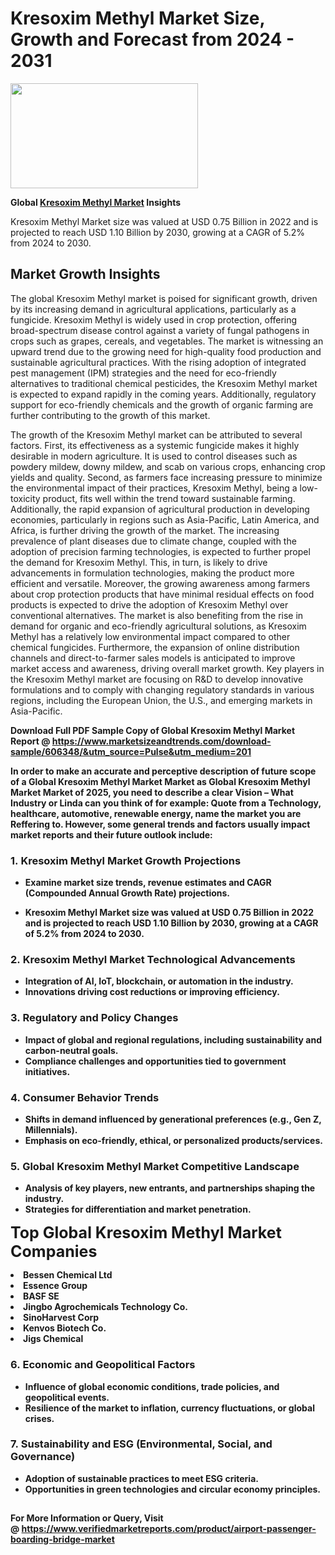 <H1>Kresoxim Methyl Market Size, Growth and Forecast from 2024 - 2031</H1><img class="aligncenter size-medium wp-image-584254" src="https://thirdeyenews.in/wp-content/uploads/2024/09/Global-Market-Research-300x168.jpeg" alt="" width="300" height="168" /><p><strong>Global&nbsp;<a href="https://www.marketsizeandtrends.com/download-sample/606348/&amp;utm_source=Pulse&amp;utm_medium=201">Kresoxim Methyl Market</a> Insights</strong></p><p>Kresoxim Methyl Market size was valued at USD 0.75 Billion in 2022 and is projected to reach USD 1.10 Billion by 2030, growing at a CAGR of 5.2% from 2024 to 2030.</p><p><h2>Market Growth Insights</h2> <p>The global Kresoxim Methyl market is poised for significant growth, driven by its increasing demand in agricultural applications, particularly as a fungicide. Kresoxim Methyl is widely used in crop protection, offering broad-spectrum disease control against a variety of fungal pathogens in crops such as grapes, cereals, and vegetables. The market is witnessing an upward trend due to the growing need for high-quality food production and sustainable agricultural practices. With the rising adoption of integrated pest management (IPM) strategies and the need for eco-friendly alternatives to traditional chemical pesticides, the Kresoxim Methyl market is expected to expand rapidly in the coming years. Additionally, regulatory support for eco-friendly chemicals and the growth of organic farming are further contributing to the growth of this market.</p> <p><strong></strong></p> <p>The growth of the Kresoxim Methyl market can be attributed to several factors. First, its effectiveness as a systemic fungicide makes it highly desirable in modern agriculture. It is used to control diseases such as powdery mildew, downy mildew, and scab on various crops, enhancing crop yields and quality. Second, as farmers face increasing pressure to minimize the environmental impact of their practices, Kresoxim Methyl, being a low-toxicity product, fits well within the trend toward sustainable farming. Additionally, the rapid expansion of agricultural production in developing economies, particularly in regions such as Asia-Pacific, Latin America, and Africa, is further driving the growth of the market. The increasing prevalence of plant diseases due to climate change, coupled with the adoption of precision farming technologies, is expected to further propel the demand for Kresoxim Methyl. This, in turn, is likely to drive advancements in formulation technologies, making the product more efficient and versatile. Moreover, the growing awareness among farmers about crop protection products that have minimal residual effects on food products is expected to drive the adoption of Kresoxim Methyl over conventional alternatives. The market is also benefiting from the rise in demand for organic and eco-friendly agricultural solutions, as Kresoxim Methyl has a relatively low environmental impact compared to other chemical fungicides. Furthermore, the expansion of online distribution channels and direct-to-farmer sales models is anticipated to improve market access and awareness, driving overall market growth. Key players in the Kresoxim Methyl market are focusing on R&D to develop innovative formulations and to comply with changing regulatory standards in various regions, including the European Union, the U.S., and emerging markets in Asia-Pacific. <p><strong></p><p><span class=""><strong>Download Full PDF Sample Copy of Global Kresoxim Methyl Market Report</strong> @ <a href="https://www.marketsizeandtrends.com/download-sample/606348/&amp;utm_source=Pulse&amp;utm_medium=201" target="_blank">https://www.marketsizeandtrends.com/download-sample/606348/&amp;utm_source=Pulse&amp;utm_medium=201</a></span></p><p>In order to make an accurate and perceptive description of future scope of a Global&nbsp;Kresoxim Methyl Market Market as Global&nbsp;Kresoxim Methyl Market Market of 2025, you need to describe a clear Vision &ndash; What Industry or Linda can you think of for example: Quote from a Technology, healthcare, automotive, renewable energy, name the market you are Reffering to. However, some general trends and factors usually impact market reports and their future outlook include:</p><h3>1.&nbsp;<strong>Kresoxim Methyl Market Growth Projections</strong></h3><ul><li>Examine market size trends, revenue estimates and CAGR (Compounded Annual Growth Rate) projections.</li><li><p>Kresoxim Methyl Market size was valued at USD 0.75 Billion in 2022 and is projected to reach USD 1.10 Billion by 2030, growing at a CAGR of 5.2% from 2024 to 2030.</p></li></ul><h3>2.&nbsp;<strong>Kresoxim Methyl Market Technological Advancements</strong></h3><ul><li>Integration of AI, IoT, blockchain, or automation in the industry.</li><li>Innovations driving cost reductions or improving efficiency.</li></ul><h3>3.&nbsp;<strong>Regulatory and Policy Changes</strong></h3><ul><li>Impact of global and regional regulations, including sustainability and carbon-neutral goals.</li><li>Compliance challenges and opportunities tied to government initiatives.</li></ul><h3>4.&nbsp;<strong>Consumer Behavior Trends</strong></h3><ul><li>Shifts in demand influenced by generational preferences (e.g., Gen Z, Millennials).</li><li>Emphasis on eco-friendly, ethical, or personalized products/services.</li></ul><h3>5.&nbsp;<strong>Global Kresoxim Methyl Market Competitive Landscape</strong></h3><ul><li>Analysis of key players, new entrants, and partnerships shaping the industry.</li><li>Strategies for differentiation and market penetration.</li></ul><p data-pm-slice="1 1 []"><span style="color: inherit; font-family: inherit; font-size: 25px;">Top Global Kresoxim Methyl Market Companies</span></p><div class="" data-test-id=""><p><li>Bessen Chemical Ltd</li><li> Essence Group</li><li> BASF SE</li><li> Jingbo Agrochemicals Technology Co. <Ltd</li><li> SinoHarvest Corp</li><li> Kenvos Biotech Co. <Ltd</li><li> Jigs Chemical</li></p></div><h3>6.&nbsp;<strong>Economic and Geopolitical Factors</strong></h3><ul><li>Influence of global economic conditions, trade policies, and geopolitical events.</li><li>Resilience of the market to inflation, currency fluctuations, or global crises.</li></ul><h3>7.&nbsp;<strong>Sustainability and ESG (Environmental, Social, and Governance)</strong></h3><ul><li>Adoption of sustainable practices to meet ESG criteria.</li><li>Opportunities in green technologies and circular economy principles.</li></ul><h2><strong style="font-size: 14px;">For More Information or Query, Visit @&nbsp;</strong><a style="background-color: #ffffff; font-size: 14px;" href="https://www.marketsizeandtrends.com/report/kresoxim-methyl-market/" target="_blank">https://www.verifiedmarketreports.com/product/airport-passenger-boarding-bridge-market</a></h2>
